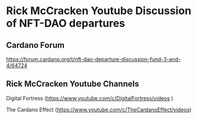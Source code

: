 # Rick McCracken Youtube Discussion of NFT-DAO departures

## Cardano Forum

https://forum.cardano.org/t/nft-dao-departure-discussion-fund-3-and-4/64724

## Rick McCracken Youtube Channels

Digital Fortress (https://www.youtube.com/c/DigitalFortress/videos )

The Cardano Effect (https://www.youtube.com/c/TheCardanoEffect/videos)
